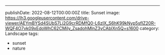 ---
publishDate: 2022-08-12T00:00:00Z
title: Sunset
image: https://lh3.googleusercontent.com/drive-viewer/AEYmBYSd4SUbS7Lj2G9crRDMfQ0-L6zIX_S6hK99kNyp5sfIZ20R-WQF4O7vk09xEdoWhC62CMiIy_ZsadohMlnZ3yCAblXn5Q=s1600
category: Landscape
tags:
  - sunset
  - nature